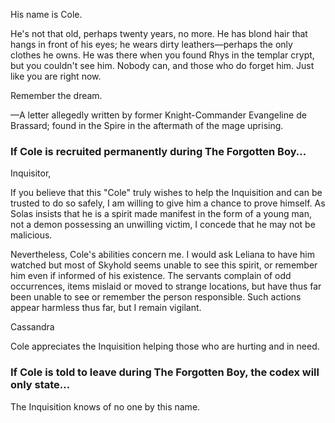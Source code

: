 His name is Cole.

He's not that old, perhaps twenty years, no more. He has blond hair that hangs in front of his eyes; he wears dirty leathers—perhaps the only clothes he owns. He was there when you found Rhys in the templar crypt, but you couldn't see him. Nobody can, and those who do forget him. Just like you are right now.

Remember the dream.

—A letter allegedly written by former Knight-Commander Evangeline de Brassard; found in the Spire in the aftermath of the mage uprising.
<division>

<h3> If Cole is recruited permanently during The Forgotten Boy... </h3>

Inquisitor,

If you believe that this "Cole" truly wishes to help the Inquisition and can be trusted to do so safely, I am willing to give him a chance to prove himself. As Solas insists that he is a spirit made manifest in the form of a young man, not a demon possessing an unwilling victim, I concede that he may not be malicious.

Nevertheless, Cole's abilities concern me. I would ask Leliana to have him watched but most of Skyhold seems unable to see this spirit, or remember him even if informed of his existence. The servants complain of odd occurrences, items mislaid or moved to strange locations, but have thus far been unable to see or remember the person responsible. Such actions appear harmless thus far, but I remain vigilant.

Cassandra

Cole appreciates the Inquisition helping those who are hurting and in need.
<division>

<h3> If Cole is told to leave during The Forgotten Boy, the codex will only state... </h3>

The Inquisition knows of no one by this name.
